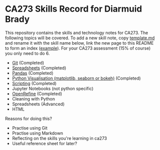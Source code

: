 # CA273 Skills Record for Diarmuid Brady

This repository contains the skills and technology notes for CA273. The following topics will be covered. To add a new skill note, copy [template.md](template.md) and rename it with the skill name below, link the new page to this README to form an index ([example](example.md)). For your CA273 assessment (15% of course) you only need to do 6.

* [Git](git.md) (Completed)
* [Spreadsheets](spreadsheets.md) (Completed)
* [Pandas](pandas.md) (Completed)
* [Python Visualisation (matplotlib, seaborn or bokeh)](visualisation.md) (Completed)
* [Scripting](scripting.md) (Completed)
* Jupyter Notebooks (not python specific)
* [OpenRefine](openrefine.md) (Completed)
* Cleaning with Python
* Spreadsheets (Advanced)
* HTML

Reasons for doing this?  
* Practise using Git  
* Practise using Markdown  
* Reflecting on the skills you're learning in ca273  
* Useful reference sheet for later?  
